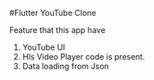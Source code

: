#Flutter YouTube Clone

Feature that this app have


1. YouTube UI
2. Hls Video Player code is present.
3. Data loading from Json
